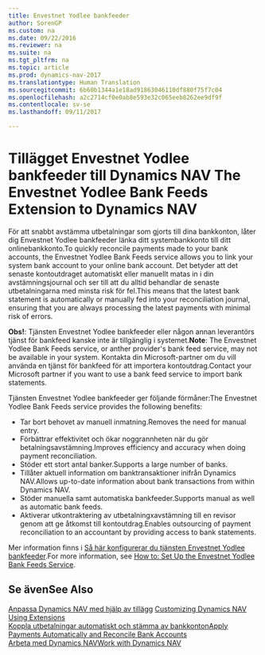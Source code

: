 ```yaml
---
title: Envestnet Yodlee bankfeeder
author: SorenGP
ms.custom: na
ms.date: 09/22/2016
ms.reviewer: na
ms.suite: na
ms.tgt_pltfrm: na
ms.topic: article
ms.prod: dynamics-nav-2017
ms.translationtype: Human Translation
ms.sourcegitcommit: 6b60b1344a1e18ad91863046110df880f75f7c04
ms.openlocfilehash: a2c2714cf0e0ab8e593e32c065eeb8262ee9df9f
ms.contentlocale: sv-se
ms.lasthandoff: 09/11/2017

---
```


# <a name="the-envestnet-yodlee-bank-feeds-extension-to-dynamics-nav"></a><span data-ttu-id="d39ec-102">Tillägget Envestnet Yodlee bankfeeder till Dynamics NAV </span><span class="sxs-lookup"><span data-stu-id="d39ec-102">The Envestnet Yodlee Bank Feeds Extension to Dynamics NAV</span></span>
<span data-ttu-id="d39ec-103">För att snabbt avstämma utbetalningar som gjorts till dina bankkonton, låter dig Envestnet Yodlee bankfeeder länka ditt systembankkonto till ditt onlinebankkonto.</span><span class="sxs-lookup"><span data-stu-id="d39ec-103">To quickly reconcile payments made to your bank accounts, the Envestnet Yodlee Bank Feeds service allows you to link your system bank account to your online bank account.</span></span> <span data-ttu-id="d39ec-104">Det betyder att det senaste kontoutdraget automatiskt eller manuellt matas in i din avstämningsjournal och ser till att du alltid behandlar de senaste utbetalningarna med minsta risk för fel.</span><span class="sxs-lookup"><span data-stu-id="d39ec-104">This means that the latest bank statement is automatically or manually fed into your reconciliation journal, ensuring that you are always processing the latest payments with minimal risk of errors.</span></span>

<span data-ttu-id="d39ec-105">**Obs!**: Tjänsten Envestnet Yodlee bankfeeder eller någon annan leverantörs tjänst för bankfeed kanske inte är tillgänglig i systemet.</span><span class="sxs-lookup"><span data-stu-id="d39ec-105">**Note**: The Envestnet Yodlee Bank Feeds service, or anther provider's bank feed service, may not be available in your system.</span></span> <span data-ttu-id="d39ec-106">Kontakta din Microsoft-partner om du vill använda en tjänst för bankfeed för att importera kontoutdrag.</span><span class="sxs-lookup"><span data-stu-id="d39ec-106">Contact your Microsoft partner if you want to use a bank feed service to import bank statements.</span></span>

<span data-ttu-id="d39ec-107">Tjänsten Envestnet Yodlee bankfeeder ger följande förmåner:</span><span class="sxs-lookup"><span data-stu-id="d39ec-107">The Envestnet Yodlee Bank Feeds service provides the following benefits:</span></span>

- <span data-ttu-id="d39ec-108">Tar bort behovet av manuell inmatning.</span><span class="sxs-lookup"><span data-stu-id="d39ec-108">Removes the need for manual entry.</span></span>
- <span data-ttu-id="d39ec-109">Förbättrar effektivitet och ökar noggrannheten när du gör betalningsavstämning.</span><span class="sxs-lookup"><span data-stu-id="d39ec-109">Improves efficiency and accuracy when doing payment reconciliation.</span></span>
- <span data-ttu-id="d39ec-110">Stöder ett stort antal banker.</span><span class="sxs-lookup"><span data-stu-id="d39ec-110">Supports a large number of banks.</span></span>
- <span data-ttu-id="d39ec-111">Tillåter aktuell information om banktransaktioner inifrån Dynamics NAV.</span><span class="sxs-lookup"><span data-stu-id="d39ec-111">Allows up-to-date information about bank transactions from within Dynamics NAV.</span></span>
- <span data-ttu-id="d39ec-112">Stöder manuella samt automatiska bankfeeder.</span><span class="sxs-lookup"><span data-stu-id="d39ec-112">Supports manual as well as automatic bank feeds.</span></span>
- <span data-ttu-id="d39ec-113">Aktiverar utkontraktering av utbetalningxavstämning till en revisor genom att ge åtkomst till kontoutdrag.</span><span class="sxs-lookup"><span data-stu-id="d39ec-113">Enables outsourcing of payment reconciliation to an accountant by providing access to bank statements.</span></span>

<span data-ttu-id="d39ec-114">Mer information finns i [Så här konfigurerar du tjänsten Envestnet Yodlee bankfeeder](bank-how-setup-bank-statement-service.md).</span><span class="sxs-lookup"><span data-stu-id="d39ec-114">For more information, see [How to: Set Up the Envestnet Yodlee Bank Feeds Service](bank-how-setup-bank-statement-service.md).</span></span>

## <a name="see-also"></a><span data-ttu-id="d39ec-115">Se även</span><span class="sxs-lookup"><span data-stu-id="d39ec-115">See Also</span></span>  
<span data-ttu-id="d39ec-116">[Anpassa Dynamics NAV med hjälp av tillägg](ui-extensions.md)  </span><span class="sxs-lookup"><span data-stu-id="d39ec-116">[Customizing Dynamics NAV Using Extensions ](ui-extensions.md)  </span></span>  
[<span data-ttu-id="d39ec-117">Koppla utbetalningar automatiskt och stämma av bankkonton</span><span class="sxs-lookup"><span data-stu-id="d39ec-117">Apply Payments Automatically and Reconcile Bank Accounts</span></span>](receivables-apply-payments-auto-reconcile-bank-accounts.md)  
[<span data-ttu-id="d39ec-118">Arbeta med Dynamics NAV</span><span class="sxs-lookup"><span data-stu-id="d39ec-118">Work with Dynamics NAV</span></span>](ui-work-product.md)

